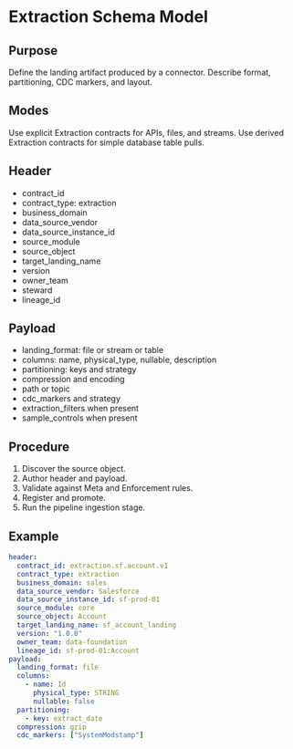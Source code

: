 # Extraction Schema Model

## Purpose
Define the landing artifact produced by a connector.
Describe format, partitioning, CDC markers, and layout.

## Modes
Use explicit Extraction contracts for APIs, files, and streams.
Use derived Extraction contracts for simple database table pulls.

## Header
- contract_id
- contract_type: extraction
- business_domain
- data_source_vendor
- data_source_instance_id
- source_module
- source_object
- target_landing_name
- version
- owner_team
- steward
- lineage_id

## Payload
- landing_format: file or stream or table
- columns: name, physical_type, nullable, description
- partitioning: keys and strategy
- compression and encoding
- path or topic
- cdc_markers and strategy
- extraction_filters when present
- sample_controls when present

## Procedure
1. Discover the source object.
2. Author header and payload.
3. Validate against Meta and Enforcement rules.
4. Register and promote.
5. Run the pipeline ingestion stage.

## Example
```yaml
header:
  contract_id: extraction.sf.account.v1
  contract_type: extraction
  business_domain: sales
  data_source_vendor: Salesforce
  data_source_instance_id: sf-prod-01
  source_module: core
  source_object: Account
  target_landing_name: sf_account_landing
  version: "1.0.0"
  owner_team: data-foundation
  lineage_id: sf-prod-01:Account
payload:
  landing_format: file
  columns:
    - name: Id
      physical_type: STRING
      nullable: false
  partitioning:
    - key: extract_date
  compression: gzip
  cdc_markers: ["SystemModstamp"]
```

